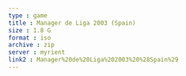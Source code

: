 ```yaml
---
type : game
title : Manager de Liga 2003 (Spain)
size : 1.8 G
format : iso
archive : zip
server : myrient
link2 : Manager%20de%20Liga%202003%20%28Spain%29
---
```

